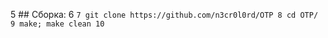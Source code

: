 
 5 ## Сборка:
 6 ```
 7 git clone https://github.com/n3cr0l0rd/OTP
 8 cd OTP/
 9 make; make clean
10 ```
